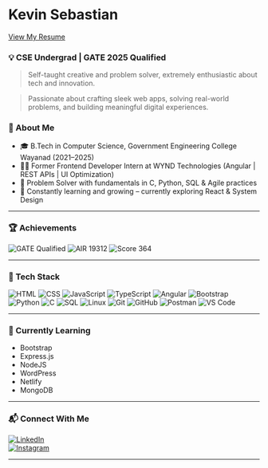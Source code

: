 # Kevin Sebastian 

[View My Resume](https://github.com/KVN-SBN/Kevin-Sebastian/blob/main/KEVIN%20SEBASTIAN.pdf)


### 💡 CSE Undergrad | GATE 2025 Qualified  
> Self-taught creative and problem solver, extremely enthusiastic about tech and innovation.

> Passionate about crafting sleek web apps, solving real-world problems, and building meaningful digital experiences.

### 🚀 About Me
- 🎓 B.Tech in Computer Science, Government Engineering College Wayanad (2021–2025)
- 👨‍💻 Former Frontend Developer Intern at WYND Technologies (Angular | REST APIs | UI Optimization)
- 🧠 Problem Solver with fundamentals in C, Python, SQL & Agile practices
- 🌱 Constantly learning and growing – currently exploring React & System Design

---

### 🏆 Achievements
![GATE Qualified](https://img.shields.io/badge/GATE%202025-Qualified-blue?style=flat-square&logo=codeforces&logoColor=white)
![AIR 19312](https://img.shields.io/badge/AIR-19312-blue?style=flat-square)
![Score 364](https://img.shields.io/badge/Score-364-blue?style=flat-square)

---

### 🔧 Tech Stack
![HTML](https://img.shields.io/badge/HTML5-E34F26?style=flat-square&logo=html5&logoColor=white)
![CSS](https://img.shields.io/badge/CSS3-1572B6?style=flat-square&logo=css3&logoColor=white)
![JavaScript](https://img.shields.io/badge/JavaScript-F7DF1E?style=flat-square&logo=javascript&logoColor=black)
![TypeScript](https://img.shields.io/badge/TypeScript-007ACC?style=flat-square&logo=typescript&logoColor=white)
![Angular](https://img.shields.io/badge/Angular-DD0031?style=flat-square&logo=angular&logoColor=white)
![Bootstrap](https://img.shields.io/badge/Bootstrap-7952B3?style=flat-square&logo=bootstrap&logoColor=white)
![Python](https://img.shields.io/badge/Python-3776AB?style=flat-square&logo=python&logoColor=white)
![C](https://img.shields.io/badge/C-00599C?style=flat-square&logo=c&logoColor=white)
![SQL](https://img.shields.io/badge/MySQL-4479A1?style=flat-square&logo=mysql&logoColor=white)
![Linux](https://img.shields.io/badge/Linux-000000?style=flat-square&logo=linux&logoColor=white)
![Git](https://img.shields.io/badge/Git-F05033?style=flat-square&logo=git&logoColor=white)
![GitHub](https://img.shields.io/badge/GitHub-181717?style=flat-square&logo=github&logoColor=white)
![Postman](https://img.shields.io/badge/Postman-FF6C37?style=flat-square&logo=postman&logoColor=white)
![VS Code](https://img.shields.io/badge/VS%20Code-007ACC?style=flat-square&logo=visual-studio-code&logoColor=white)

---

### 🌱 Currently Learning
- Bootstrap
- Express.js
- NodeJS
- WordPress
- Netlify
- MongoDB

---


### 📬 Connect With Me  
[![LinkedIn](https://img.shields.io/badge/LinkedIn-0A66C2?style=flat-square&logo=linkedin&logoColor=white)](https://www.linkedin.com/in/kevinsebastian-739786349/)  
[![Instagram](https://img.shields.io/badge/Instagram-E4405F?style=flat-square&logo=instagram&logoColor=white)](https://www.instagram.com/kvn_sbn/)

---

